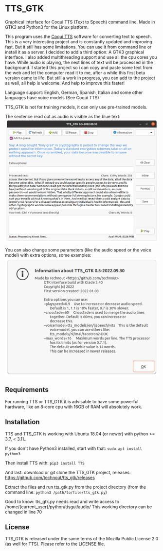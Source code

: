 # TTS_GTK
Graphical interface for Coqui TTS (Text to Speech) command line. Made in GTK3 and Python3 for the Linux platform.

This program uses the [Coqui TTS](https://github.com/coqui-ai/TTS) software for converting text to speech. This is a very interesting project and is constantly updated and improving fast. But it still has some limitations. You can use it from command line or install it as a server. I decided to add a third option: A GTK3 graphical interface. I also added multithreading support and use all the cpu cores you have. While audio is playing, the next lines of text will be processed in the background. I started this project so i can copy and paste some text from the web and let the computer read it to me, after a while this first beta version came to life. But still a work in progress, you can add to the project as well, all help is welcome. And help to improve this faster!

Language support: English, German, Spanish, Italian and some other languages have voice models (See Coqui TTS)

TTS_GTK is not for training models, it can only use pre-trained models.

The sentence read out as audio is visible as the blue text:
![Screenshot](https://github.com/technout/tts_gtk/blob/main/screen_tts_gtk_1.png)

You can also change some parameters (like the audio speed or the voice model) with extra options, some examples:
![Screenshot](https://github.com/technout/tts_gtk/blob/main/screen_tts_gtk_2.png)

Requirements
------------
For running TTS or TTS_GTK it is advisable to have some powerful hardware, like an 8-core cpu with 16GB of RAM will absolutely work.

Installation
------------
TTS and TTS_GTK is working with Ubuntu 18.04 (or newer) with python >= 3.7, < 3.11..

If you don't have Python3 installed, start with that:
```sudo apt install python3```

Then install TTS with:
```pip3 install TTS```

And last: download or git clone the TTS_GTK project, releases: <https://github.com/technout/tts_gtk/releases>

Extract the files and run tts_gtk.py from the project directory (from the command line: ```python3 /path/to/file/tts_gtk.py```)

Good to know: tts_gtk.py needs read and write access to /home/{current_user}/python/ttsgui/audio/
This working directory can be changed in line 70

License
-------
TTS_GTK is released under the same terms of the Mozilla Public License 2.0 (as well for TTS). Please refer to the LICENSE file.
